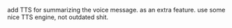 add TTS for summarizing the voice message. as an extra feature. use some nice TTS engine, not outdated shit. 